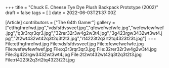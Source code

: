 +++
title = "Chuck E. Cheese Tye Dye Plush Backpack Prototype (2002)"
draft = false
tags = [ ]
date = 2022-06-03T21:37:00Z

[Article]
contributors = ["The 64th Gamer"]
gallery = ["etfhgfnrefwd.jpg","vdsfsfdvsveef.jpg","qfewefwefwfe.jpg","wefewfewfwef.jpg","q3r3rqr3qr3.jpg","32rer32r3w4g2w3t4.jpg","3g423rgw3432wt3wt4.jpg","2t2wt432wt42q3t2q3t2t3.jpg","rt4223t2q3rt2tq4323t23t.jpg"]
+++
<gallery>
File:etfhgfnrefwd.jpg
File:vdsfsfdvsveef.jpg
File:qfewefwefwfe.jpg
File:wefewfewfwef.jpg
File:q3r3rqr3qr3.jpg
File:32rer32r3w4g2w3t4.jpg
File:3g423rgw3432wt3wt4.jpg
File:2t2wt432wt42q3t2q3t2t3.jpg
File:rt4223t2q3rt2tq4323t23t.jpg
</gallery>